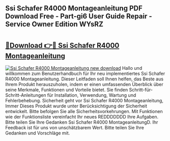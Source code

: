 ## Ssi Schafer R4000 Montageanleitung PDF Download Free - Part-gi6 User Guide Repair - Service Owner Edition WYsRZ

# <h2><a href="http://df7v39.blite.top/?on=Ssi+Schafer+R4000+Montageanleitung">🔗Download 👉🔴 Ssi Schafer R4000 Montageanleitung</a></h2>

[![Ssi Schafer R4000 Montageanleitung new download](https://i.imgur.com/lujVjoI.png)](http://df7v39.blite.top/?on=Ssi+Schafer+R4000+Montageanleitung)
Hallo und willkommen zum Benutzerhandbuch für Ihr neu implementiertes Ssi Schafer R4000 Montageanleitung. Dieser Leitfaden soll Ihnen helfen, das Beste aus Ihrem Produkt herauszuholen, indem er einen umfassenden Überblick über seine Merkmale, Funktionen und Vorteile bietet. Sie finden Schritt-für-Schritt-Anleitungen für Installation, Verwendung, Wartung und Fehlerbehebung. Sicherheit geht vor Ssi Schafer R4000 Montageanleitung, Immer Dieses Produkt wurde unter Berücksichtigung der Sicherheit entwickelt. Bitte befolgen Sie alle Sicherheitsvorkehrungen. Mit Funktionen wie der Funktionsliste vereinfacht Ihr neues REDDDDDDD Ihre Aufgaben. Bitte teilen Sie Ihre Gedanken Ssi Schafer R4000 MontageanleitungD. Ihr Feedback ist für uns von unschätzbarem Wert. Bitte teilen Sie Ihre Gedanken und Vorschläge mit.
